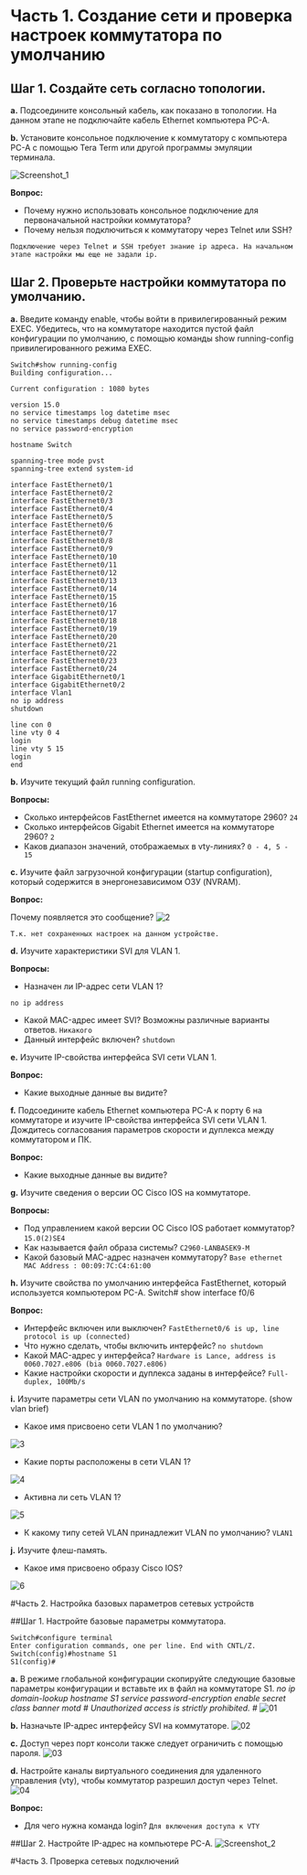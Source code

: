# Часть 1. Создание сети и проверка настроек коммутатора по умолчанию

## Шаг 1. Создайте сеть согласно топологии.
**a.** Подсоедините консольный кабель, как показано в топологии. На данном этапе не подключайте кабель Ethernet компьютера PC-A.

**b.** Установите консольное подключение к коммутатору с компьютера PC-A с помощью Tera Term или другой программы эмуляции терминала.

![Screenshot_1](https://user-images.githubusercontent.com/45486651/191250926-7f782a6a-6d53-4217-9b6f-45af7f2546d7.jpg)

**Вопрос:**
- Почему нужно использовать консольное подключение для первоначальной настройки коммутатора? 
- Почему нельзя подключиться к коммутатору через Telnet или SSH?

```Подключение через Telnet и SSH требует знание ip адреса. На начальном этапе настройки мы еще не задали ip.```

## Шаг 2. Проверьте настройки коммутатора по умолчанию.

**a.** Введите команду enable, чтобы войти в привилегированный режим EXEC.
Убедитесь, что на коммутаторе находится пустой файл конфигурации по умолчанию, с помощью команды show running-config привилегированного режима EXEC. 

```Switch>enable
Switch#show running-config
Building configuration...

Current configuration : 1080 bytes

version 15.0
no service timestamps log datetime msec
no service timestamps debug datetime msec
no service password-encryption

hostname Switch

spanning-tree mode pvst
spanning-tree extend system-id

interface FastEthernet0/1
interface FastEthernet0/2
interface FastEthernet0/3
interface FastEthernet0/4
interface FastEthernet0/5
interface FastEthernet0/6
interface FastEthernet0/7
interface FastEthernet0/8
interface FastEthernet0/9
interface FastEthernet0/10
interface FastEthernet0/11
interface FastEthernet0/12
interface FastEthernet0/13
interface FastEthernet0/14
interface FastEthernet0/15
interface FastEthernet0/16
interface FastEthernet0/17
interface FastEthernet0/18
interface FastEthernet0/19
interface FastEthernet0/20
interface FastEthernet0/21
interface FastEthernet0/22
interface FastEthernet0/23
interface FastEthernet0/24
interface GigabitEthernet0/1
interface GigabitEthernet0/2
interface Vlan1
no ip address
shutdown

line con 0
line vty 0 4
login
line vty 5 15
login
end
```

**b.** Изучите текущий файл running configuration.

**Вопросы:**
- Сколько интерфейсов FastEthernet имеется на коммутаторе 2960? ```24```
- Сколько интерфейсов Gigabit Ethernet имеется на коммутаторе 2960? ```2```
- Каков диапазон значений, отображаемых в vty-линиях? ```0 - 4, 5 - 15```

**c.** Изучите файл загрузочной конфигурации (startup configuration), который содержится в энергонезависимом ОЗУ (NVRAM).

**Вопрос:**

Почему появляется это сообщение?
![2](https://user-images.githubusercontent.com/45486651/191252593-dc2ed45c-8901-4d6c-a2cb-d6d6faa5bea6.jpg)

```Т.к. нет сохраненных настроек на данном устройстве.```

**d.** Изучите характеристики SVI для VLAN 1.

**Вопросы:**

- Назначен ли IP-адрес сети VLAN 1?
```interface Vlan1
no ip address
```
- Какой MAC-адрес имеет SVI? Возможны различные варианты ответов.
```Никакого```
- Данный интерфейс включен?
```shutdown```

**e.** Изучите IP-свойства интерфейса SVI сети VLAN 1.

**Вопрос:**

- Какие выходные данные вы видите?

**f.** Подсоедините кабель Ethernet компьютера PC-A к порту 6 на коммутаторе и изучите IP-свойства интерфейса SVI сети VLAN 1. Дождитесь согласования параметров скорости и дуплекса между коммутатором и ПК.

**Вопрос:**

- Какие выходные данные вы видите?

**g.** Изучите сведения о версии ОС Cisco IOS на коммутаторе.

**Вопросы:**

- Под управлением какой версии ОС Cisco IOS работает коммутатор?
```15.0(2)SE4```
- Как называется файл образа системы?
```C2960-LANBASEK9-M```
- Какой базовый MAC-адрес назначен коммутатору?
```Base ethernet MAC Address : 00:09:7C:C4:61:00```

**h.** Изучите свойства по умолчанию интерфейса FastEthernet, который используется компьютером PC-A. Switch# show interface f0/6

**Вопрос:**
- Интерфейс включен или выключен?
```FastEthernet0/6 is up, line protocol is up (connected)```
- Что нужно сделать, чтобы включить интерфейс?
```no shutdown```
- Какой MAC-адрес у интерфейса?
```Hardware is Lance, address is 0060.7027.e806 (bia 0060.7027.e806)```
- Какие настройки скорости и дуплекса заданы в интерфейсе?
```Full-duplex, 100Mb/s```

**i.** Изучите параметры сети VLAN по умолчанию на коммутаторе. (show vlan brief)
- Какое имя присвоено сети VLAN 1 по умолчанию?

![3](https://user-images.githubusercontent.com/45486651/191254308-ad70538c-b756-4bcd-9484-fc486ec7cfe3.jpg)
- Какие порты расположены в сети VLAN 1?

![4](https://user-images.githubusercontent.com/45486651/191254373-2ea25b2d-804c-42a9-8434-f9b1b8def0cd.jpg)
- Активна ли сеть VLAN 1?

![5](https://user-images.githubusercontent.com/45486651/191254437-f4c06cba-7bd9-4eb7-9b81-6acd9fe8c434.jpg)
- К какому типу сетей VLAN принадлежит VLAN по умолчанию?
```VLAN1```

**j.** Изучите флеш-память.
- Какое имя присвоено образу Cisco IOS?

![6](https://user-images.githubusercontent.com/45486651/191254752-b02f0705-fd40-440f-b118-ce71f1a35473.jpg)

#Часть 2. Настройка базовых параметров сетевых устройств

##Шаг 1. Настройте базовые параметры коммутатора.

```Заменила имя коммутатору:
Switch#configure terminal
Enter configuration commands, one per line. End with CNTL/Z.
Switch(config)#hostname S1
S1(config)#
```
**a.** В режиме глобальной конфигурации скопируйте следующие базовые параметры конфигурации и вставьте их в файл на коммутаторе S1.
*no ip domain-lookup
hostname S1
service password-encryption
enable secret class
banner motd #
Unauthorized access is strictly prohibited. #*
![01](https://user-images.githubusercontent.com/45486651/191270794-85604237-d86f-496f-b8df-3b280137fca4.jpg)

**b.** Назначьте IP-адрес интерфейсу SVI на коммутаторе. 
![02](https://user-images.githubusercontent.com/45486651/191271122-017011e3-6093-4de3-8590-decf6a1bd168.jpg)

**c.** Доступ через порт консоли также следует ограничить с помощью пароля. 
![03](https://user-images.githubusercontent.com/45486651/191271493-6d71a1dc-98af-449a-977a-332a14b97295.jpg)

**d.** Настройте каналы виртуального соединения для удаленного управления (vty), чтобы коммутатор разрешил доступ через Telnet.
![04](https://user-images.githubusercontent.com/45486651/191271673-2d42bae8-a56f-48d5-a835-f79ef5b1776d.jpg)

**Вопрос:**
- Для чего нужна команда login?
```Для включения доступа к VTY```

##Шаг 2. Настройте IP-адрес на компьютере PC-A.
![Screenshot_2](https://user-images.githubusercontent.com/45486651/191271972-a8445581-41ad-4264-9362-73b988675813.jpg)

#Часть 3. Проверка сетевых подключений
